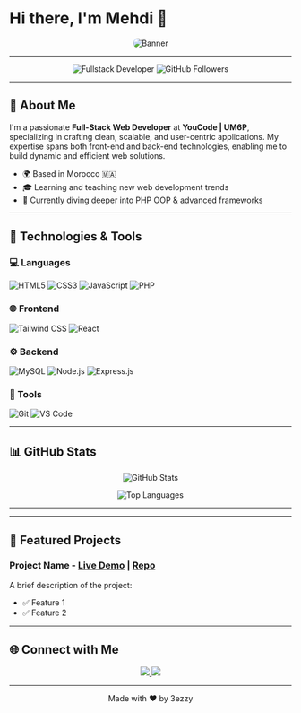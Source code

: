 # Hi there, I'm Mehdi 👋

<p align="center">
  <img src="https://intranet.youcode.ma/storage/users/profile//1445-1728555252.jpg" alt="Banner" style="border-radius:10px;">
</p>


---

<p align="center">
  <img src="https://img.shields.io/badge/Full--Stack_Developer-UM6P--YouCode-blueviolet?style=flat-square" alt="Fullstack Developer">
  <img src="https://img.shields.io/github/followers/3ezzy?style=social" alt="GitHub Followers">
</p>

---

## 🚀 About Me

I'm a passionate **Full-Stack Web Developer** at **YouCode | UM6P**, specializing in crafting clean, scalable, and user-centric applications. My expertise spans both front-end and back-end technologies, enabling me to build dynamic and efficient web solutions.

- 🌍 Based in Morocco 🇲🇦
- 🎓 Learning and teaching new web development trends
- 🌱 Currently diving deeper into PHP OOP & advanced frameworks

---

## 🔧 Technologies & Tools

### 💻 Languages

![HTML5](https://img.shields.io/badge/-HTML5-E34F26?style=flat-square&logo=html5&logoColor=white)
![CSS3](https://img.shields.io/badge/-CSS3-1572B6?style=flat-square&logo=css3)
![JavaScript](https://img.shields.io/badge/-JavaScript-F7DF1E?style=flat-square&logo=javascript&logoColor=black)
![PHP](https://img.shields.io/badge/-PHP-777BB4?style=flat-square&logo=php&logoColor=white)

### 🌐 Frontend

![Tailwind CSS](https://img.shields.io/badge/-TailwindCSS-06B6D4?style=flat-square&logo=tailwind-css)
![React](https://img.shields.io/badge/-React-61DAFB?style=flat-square&logo=react&logoColor=black)

### ⚙️ Backend

![MySQL](https://img.shields.io/badge/-MySQL-4479A1?style=flat-square&logo=mysql&logoColor=white)
![Node.js](https://img.shields.io/badge/-Node.js-339933?style=flat-square&logo=node.js&logoColor=white)
![Express.js](https://img.shields.io/badge/-Express.js-000000?style=flat-square&logo=express)

### 🔨 Tools

![Git](https://img.shields.io/badge/-Git-F05032?style=flat-square&logo=git&logoColor=white)
![VS Code](https://img.shields.io/badge/-VS_Code-007ACC?style=flat-square&logo=visual-studio-code)

---

## 📊 GitHub Stats

<p align="center">
  <img src="https://github-readme-stats.vercel.app/api?username=3ezzy&show_icons=true&theme=radical" alt="GitHub Stats">
</p>
<p align="center">
  <img src="https://github-readme-stats.vercel.app/api/top-langs/?username=3ezzy&layout=compact&theme=radical" alt="Top Languages">
</p>

---




---

## 📝 Featured Projects

### Project Name - [Live Demo](https://yourprojectlink.com) | [Repo](https://github.com/3ezzy/yourprojectrepo)

A brief description of the project:
- ✅ Feature 1
- ✅ Feature 2

---

## 🌐 Connect with Me

<p align="center">
  <a href="https://www.linkedin.com/in/mehdi-khammali-550a48298/">
    <img src="https://img.shields.io/badge/-LinkedIn-blue?style=flat-square&logo=linkedin">
  </a>
  <a href="https://www.instagram.com/meehdi.kml/">
    <img src="https://img.shields.io/badge/-Instagram-E4405F?style=flat-square&logo=instagram&logoColor=white">
  </a>
</p>

---

<p align="center">
  Made with ❤️ by 3ezzy
</p>
